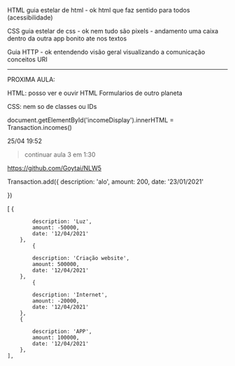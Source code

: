 HTML
    guia estelar de html - ok
    html que faz sentido para todos (acessibilidade)

CSS
    guia estelar de css - ok
    nem tudo são pixels - andamento
    uma caixa dentro da outra
    app bonito ate nos textos

Guia HTTP - ok
    entendendo
        visão geral
        visualizando a comunicação
    conceitos
    URI

****************
PROXIMA AULA:

HTML:
    posso ver e ouvir HTML
    Formularios de outro planeta

CSS:
    nem so de classes ou IDs

    
document.getElementById('incomeDisplay').innerHTML = Transaction.incomes()
    

25/04 19:52 
>continuar aula 3 em 1:30

https://github.com/Goytai/NLW5


 Transaction.add({
    description: 'alo',
    amount: 200,
    date: '23/01/2021'

})



[
            {
            
            description: 'Luz', 
            amount: -50000,
            date: '12/04/2021'
        },
            {
            
            description: 'Criação website', 
            amount: 500000,
            date: '12/04/2021'
        },
            {
            
            description: 'Internet', 
            amount: -20000,
            date: '12/04/2021'
        },
        {
            
            description: 'APP', 
            amount: 100000,
            date: '12/04/2021'
        },
    ],